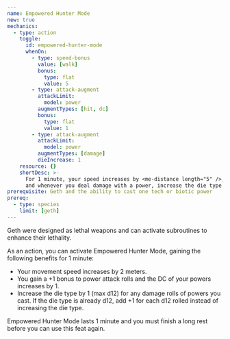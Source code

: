 ```yaml
---
name: Empowered Hunter Mode
new: true
mechanics:
  - type: action
    toggle:
      id: empowered-hunter-mode
      whenOn:
        - type: speed-bonus
          value: [walk]
          bonus:
            type: flat
            value: 5
        - type: attack-augment
          attackLimit:
            model: power
          augmentTypes: [hit, dc]
          bonus:
            type: flat
            value: 1
        - type: attack-augment
          attackLimit:
            model: power
          augmentTypes: [damage]
          dieIncrease: 1
    resource: {}
    shortDesc: >-
      For 1 minute, your speed increases by <me-distance length="5" />, you gain +1 to power attack rolls,
      and whenever you deal damage with a power, increase the die type by 1 (gain +1 if the die is a d12).
prerequisite: Geth and the ability to cast one tech or biotic power
prereq:
  - type: species
    limit: [geth]
---
```

Geth were designed as lethal weapons and can activate subroutines to enhance their lethality.

As an action, you can activate Empowered Hunter Mode, gaining the following benefits for 1 minute:

- Your movement speed increases by 2 meters.
- You gain a +1 bonus to power attack rolls and the DC of your powers increases by 1.
- Increase the die type by 1 (max d12) for any damage rolls of powers you cast.
If the die type is already d12, add +1 for each d12 rolled instead of increasing the die type.

Empowered Hunter Mode lasts 1 minute and you must finish a long rest before you can use this feat again.
